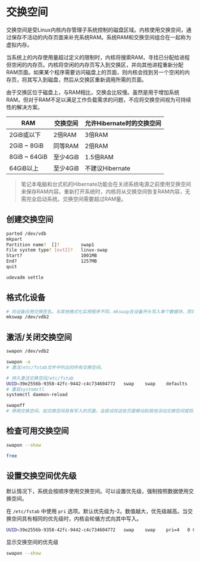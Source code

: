 # 交换空间

交换空间是受Linux内核内存管理子系统控制的磁盘区域。内核使用交换空间，通过保存不活动的内存页面来补充系统RAM。系统RAM和交换空间组合在一起称为虚拟内存。

当系统上的内存使用量超过定义的限制时，内核将搜索RAM，寻找已分配给进程但空闲的内存页。内核将空闲的内存页写入到交换区，并向其他进程重新分配RAM页面。如果某个程序需要访问磁盘上的页面，则内核会找到另一个空闲的内存页，将其写入到磁盘，然后从交换区重新调用所需的页面。

由于交换区位于磁盘上，与RAM相比，交换会比较慢。虽然是用于增加系统RAM，但对于RAM不足以满足工作负载需求的问题，不应将交换空间视为可持续性的解决方案。

| RAM          | 交换空间 | 允许Hibernate时的交换空间 |
| ------------ | -------- | ------------------------- |
| 2GiB或以下   | 2倍RAM   | 3倍RAM                    |
| 2GiB ~ 8GiB  | 同等RAM  | 2倍RAM                    |
| 8GiB ~ 64GiB | 至少4GiB | 1.5倍RAM                  |
| 64GiB以上    | 至少4GiB | 不建议Hibernate           |

> 笔记本电脑和台式机的Hibernate功能会在关闭系统电源之前使用交换空间来保存RAM内容。重新打开系统时，内核将从交换空间恢复RAM内容，无需完全启动系统。交换空间需要超过RAM量。

## 创建交换空间

```bash
parted /dev/vdb
mkpart
Partition name?  []?		swap1
File system type? [ext2]?	linux-swap
Start?						1001MB
End?						1257MB
quit

udevadm settle
```

## 格式化设备

```bash
# 向设备应用交换签名。与其他格式化实用程序不同，mkswap在设备开头写入单个数据块，而将设备的其余部分保留为格式化。
mkswap /dev/vdb2
```

## 激活/关闭交换空间

```bash
swapon /dev/vdb2

swapon -a
# 激活/etc/fstab文件中列出的所有交换空间。

# 持久激活交换空间/etc/fstab
UUID=39e2556b-9358-42fc-9442-c4c734604772	swap	swap	defaults	0 0
# 重启systemctl
systemctl daemon-reload

swapoff
# 停用交换空间。如交换空间具有写入的页面，会尝试将这些页面移动到其他活动交换空间或将其写回到内存中。
```

## 检查可用交换空间

```bash
swapon --show

free
```

## 设置交换空间优先级

默认情况下，系统会按顺序使用交换空间。可以设置优先级，强制按照数据使用交换空间。

在 `/etc/fstab` 中使用 `pri` 选项。默认优先级为-2。数值越大，优先级越高。当交换空间具有相同的优先级时，内核会轮循方式向其中写入。

```bash
UUID=39e2556b-9358-42fc-9442-c4c734604772	swap	swap	pri=4	0 0
```

显示交换空间的优先级

```bash
swapon --show
```


